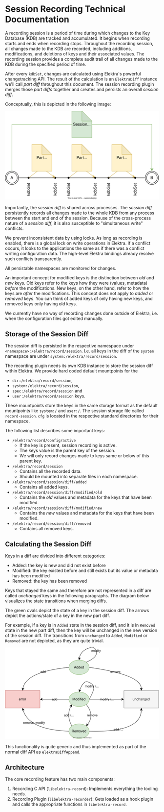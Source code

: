 # Session Recording Technical Documentation

A recording session is a period of time during which changes to the Key Database (KDB) are tracked and accumulated.
It begins when recording starts and ends when recording stops.
Throughout the recording session, all changes made to the KDB are recorded, including additions, modifications, and deletions of keys and their associated values.
The recording session provides a complete audit trail of all changes made to the KDB during the specified period of time.

After every `kdbSet`, changes are calculated using Elektra's powerful changetracking API.
The result of the calculation is an `ElektraDiff` instance we'll call _part diff_ throughout this document.
The session recording plugin merges those _part diffs_ together and creates and persists an overall _session diff_.

Conceptually, this is depicted in the following image:

![Session vs Part diff](../images/elektra-record/recording-part-diff.svg)

Importantly, the _session diff_ is shared across processes.
The _session diff_ persistently records all changes made to the whole KDB from any process between the start and end of the session.
Because of the cross-process nature of a _session diff_, it is also susceptible to "simultaneous write" conflicts.

We prevent inconsistent data by using locks.
As long as recording is enabled, there is a global lock on write operations in Elektra.
If a conflict occurs, it looks to the applications the same as if there was a conflict writing configuration data.
The high-level Elektra bindings already resolve such conflicts transparently.

All persistable namespaces are monitored for changes.

An important concept for modified keys is the distinction between _old_ and _new_ keys.
Old keys refer to the keys how they were (values, metadata) _before_ the modifications.
New keys, on the other hand, refer to how the keys are _after_ the modifications.
This concept does not apply to _added_ or _removed_ keys.
You can think of added keys of only having new keys, and removed keys only having old keys.

We currently have no way of recording changes done outside of Elektra, i.e. when the configuration files got edited manually.

## Storage of the Session Diff

The session diff is persisted in the respective namespace under `<namespace>:/elektra/record/session`.
I.e. all keys in the diff of the `system` namespace are under `system:/elektra/record/session`.

The recording plugin needs its own KDB instance to store the session diff within Elektra.
We provide hard coded default mountpoints for the

- `dir:/elektra/record/session`,
- `system:/elektra/record/session`,
- `spec:/elektra/record/session` and
- `user:/elektra/record/session`
  keys.

These mountpoints store the keys in the same storage format as the default mountpoints like `system:/` and `user:/`.
The session storage file called `record-session.cfg` is located in the respective standard directories for their namespace.

The following list describes some important keys:

- `/elektra/record/config/active`
  - If the key is present, session recording is active.
  - The keys value is the parent key of the session.
  - We will only record changes made to keys same or below of this parent key.
- `/elektra/record/session`
  - Contains all the recorded data.
  - Should be mounted into separate files in each namespace.
- `/elektra/record/session/diff/added`
  - Contains all added keys.
- `/elektra/record/session/diff/modified/old`
  - Contains the _old_ values and metadata for the keys that have been modified.
- `/elektra/record/session/diff/modified/new`
  - Contains the _new_ values and metadata for the keys that have been modified.
- `/elektra/record/session/diff/removed`
  - Contains all removed keys.

## Calculating the Session Diff

Keys in a diff are divided into different categories:

- Added: the key is new and did not exist before
- Modified: the key existed before and still exists but its value or metadata has been modified
- Removed: the key has been removed

Keys that stayed the same and therefore are not represented in a diff are called _unchanged_ keys in the following paragraphs.
The diagram below visualizes the state transitions when merging diffs.

The green ovals depict the state of a key in the session diff.
The arrows depict the actions/state of a key in the new part diff.

For example, if a key is in `Added` state in the session diff, and it is in `Removed` state in the new part diff, then the key will be unchanged in the new version of the session diff.
The transitions from `unchanged` to `Added`, `Modified` or `Removed` are not depicted, as they are quite trivial.

![Key states in recording](../images/elektra-record/recording-key-states.svg)

This functionality is quite generic and thus implemented as part of the normal diff API as `elektraDiffAppend`.

## Architecture

The core recording feature has two main components:

1. Recording C API (`libelektra-record`): Implements everything the tooling needs.
2. Recording Plugin (`libelektra-recorder`): Gets loaded as a hook plugin and calls the appropriate functions in `libelektra-record`.
